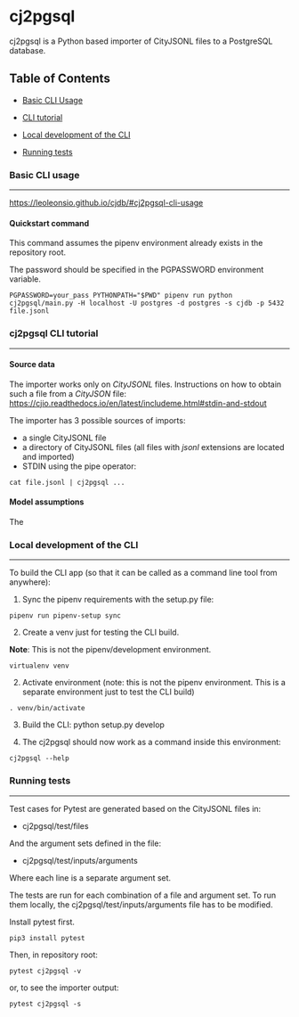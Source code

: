# cj2pgsql
cj2pgsql is a Python based importer of CityJSONL files to a PostgreSQL database.

## Table of Contents  
- [Basic CLI Usage](#usage)

- [CLI tutorial](#tutorial)

- [Local development of the CLI](#localdev)

- [Running tests](#tests)

### Basic CLI usage <a name="usage"></a>
---
https://leoleonsio.github.io/cjdb/#cj2pgsql-cli-usage

#### Quickstart command
This command assumes the pipenv environment already exists in the repository root.

The password should be specified in the PGPASSWORD environment variable.

```
PGPASSWORD=your_pass PYTHONPATH="$PWD" pipenv run python cj2pgsql/main.py -H localhost -U postgres -d postgres -s cjdb -p 5432 file.jsonl
```

### cj2pgsql CLI tutorial <a name="tutorial"></a>
---

#### Source data
The importer works only on *CityJSONL* files.
Instructions on how to obtain such a file from a *CityJSON* file: https://cjio.readthedocs.io/en/latest/includeme.html#stdin-and-stdout


The importer has 3 possible sources of imports:
- a single CityJSONL file
- a directory of CityJSONL files (all files with *jsonl* extensions are located and imported)
- STDIN using the pipe operator:
```
cat file.jsonl | cj2pgsql ...
```

#### Model assumptions
The

### Local development of the CLI <a name="localdev"></a>
---
To build the CLI app (so that it can be called as a command line tool from anywhere):


1. Sync the pipenv requirements with the setup.py file:
```
pipenv run pipenv-setup sync
```

2. Create a venv just for testing the CLI build.

**Note**: This is not the pipenv/development environment.
```
virtualenv venv
```
2. Activate environment (note: this is not the pipenv environment. This is a separate environment just to test the CLI build)
```
. venv/bin/activate

```

3. Build the CLI:
python setup.py develop

4. The cj2pgsql should now work as a command inside this environment:
```
cj2pgsql --help
```


### Running tests <a name="tests"></a>
---
Test cases for Pytest are generated based on the CityJSONL files in:
- cj2pgsql/test/files

And the argument sets defined in the file:
- cj2pgsql/test/inputs/arguments

Where each line is a separate argument set.

The tests are run for each combination of a file and argument set. To run them locally, the cj2pgsql/test/inputs/arguments file has to be modified.

Install pytest first.
```
pip3 install pytest
```

Then, in repository root:
```
pytest cj2pgsql -v
```

or, to see the importer output:
```
pytest cj2pgsql -s
```


